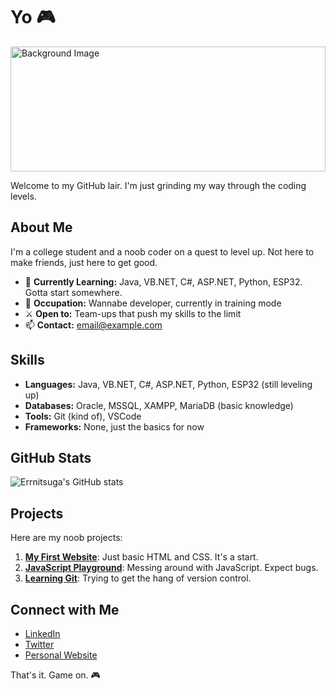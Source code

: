 # Yo 🎮

<img src="https://media.giphy.com/media/3o7TKy99YozGr2UAuI/giphy.gif?cid=790b7611pf21ygqnj7a44k6emzob14yub95zqqvurpedth6c&ep=v1_gifs_search&rid=giphy.gif&ct=g" alt="Background Image" style="width:100%; height:200px; object-fit:cover;"/>

Welcome to my GitHub lair. I'm just grinding my way through the coding levels.

## About Me

I'm a college student and a noob coder on a quest to level up. Not here to make friends, just here to get good.

- 🌱 **Currently Learning:** Java, VB.NET, C#, ASP.NET, Python, ESP32. Gotta start somewhere.
- 💼 **Occupation:** Wannabe developer, currently in training mode
- ⚔️ **Open to:** Team-ups that push my skills to the limit
- 📫 **Contact:** [email@example.com](mailto:email@example.com)

## Skills

- **Languages:** Java, VB.NET, C#, ASP.NET, Python, ESP32 (still leveling up)
- **Databases:** Oracle, MSSQL, XAMPP, MariaDB (basic knowledge)
- **Tools:** Git (kind of), VSCode
- **Frameworks:** None, just the basics for now

## GitHub Stats

![Errnitsuga's GitHub stats](https://github-readme-stats.vercel.app/api?username=errnitsuga&show_icons=true&theme=dark)

## Projects

Here are my noob projects:

1. **[My First Website](https://github.com/errnitsuga/my-first-website)**: Just basic HTML and CSS. It's a start.
2. **[JavaScript Playground](https://github.com/errnitsuga/javascript-playground)**: Messing around with JavaScript. Expect bugs.
3. **[Learning Git](https://github.com/errnitsuga/learning-git)**: Trying to get the hang of version control.

## Connect with Me

- [LinkedIn](https://www.linkedin.com/in/errnitsuga)
- [Twitter](https://twitter.com/errnitsuga)
- [Personal Website](https://www.errnitsuga.com)

That's it. Game on. 🎮
